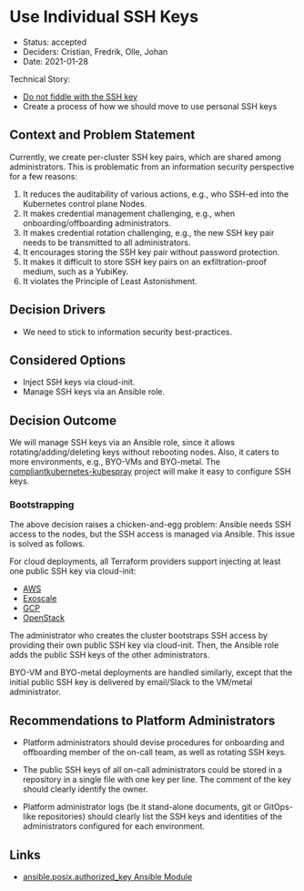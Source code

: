 # Use Individual SSH Keys

* Status: accepted
* Deciders: Cristian, Fredrik, Olle, Johan
* Date: 2021-01-28

Technical Story:

* [Do not fiddle with the SSH key](https://github.com/elastisys/compliantkubernetes-kubespray/issues/21)
* Create a process of how we should move to use personal SSH keys

## Context and Problem Statement

Currently, we create per-cluster SSH key pairs, which are shared among administrators. This is problematic from an information security perspective for a few reasons:

1. It reduces the auditability of various actions, e.g., who SSH-ed into the Kubernetes control plane Nodes.
2. It makes credential management challenging, e.g., when onboarding/offboarding administrators.
3. It makes credential rotation challenging, e.g., the new SSH key pair needs to be transmitted to all administrators.
4. It encourages storing the SSH key pair without password protection.
5. It makes it difficult to store SSH key pairs on an exfiltration-proof medium, such as a YubiKey.
6. It violates the Principle of Least Astonishment.

## Decision Drivers

* We need to stick to information security best-practices.

## Considered Options

* Inject SSH keys via cloud-init.
* Manage SSH keys via an Ansible role.

## Decision Outcome

We will manage SSH keys via an Ansible role, since it allows rotating/adding/deleting keys without rebooting nodes. Also, it caters to more environments, e.g., BYO-VMs and BYO-metal. The [compliantkubernetes-kubespray](https://github.com/elastisys/compliantkubernetes-kubespray) project will make it easy to configure SSH keys.

### Bootstrapping

The above decision raises a chicken-and-egg problem: Ansible needs SSH access to the nodes, but the SSH access is managed via Ansible. This issue is solved as follows.

For cloud deployments, all Terraform providers support injecting at least one public SSH key via cloud-init:

* [AWS](https://github.com/kubernetes-sigs/kubespray/blob/release-2.15/contrib/terraform/aws/variables.tf#L9)
* [Exoscale](https://github.com/kubernetes-sigs/kubespray/blob/master/contrib/terraform/exoscale/variables.tf#L24)
* [GCP](https://github.com/kubernetes-sigs/kubespray/blob/release-2.15/contrib/terraform/gcp/variables.tf#L57)
* [OpenStack](https://github.com/kubernetes-sigs/kubespray/blob/release-2.15/contrib/terraform/openstack/variables.tf#L81)

The administrator who creates the cluster bootstraps SSH access by providing their own public SSH key via cloud-init. Then, the Ansible role adds the public SSH keys of the other administrators.

BYO-VM and BYO-metal deployments are handled similarly, except that the initial public SSH key is delivered by email/Slack to the VM/metal administrator.

## Recommendations to Platform Administrators

* Platform administrators should devise procedures for onboarding and offboarding member of the on-call team, as well as rotating SSH keys.

* The public SSH keys of all on-call administrators could be stored in a repository in a single file with one key per line.
The comment of the key should clearly identify the owner.

* Platform administrator logs (be it stand-alone documents, git or GitOps-like repositories) should clearly list the SSH keys and identities of the administrators configured for each environment.

## Links

* [ansible.posix.authorized_key Ansible Module](https://docs.ansible.com/ansible/latest/collections/ansible/posix/authorized_key_module.html)
